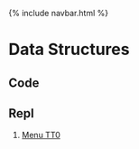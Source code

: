 {% include navbar.html %}



# Data Structures
## Code
## Repl
1. [Menu TT0](https://replit.com/@EverittC/Tri-3-Everitt-Cheng#repl/menu.py)
